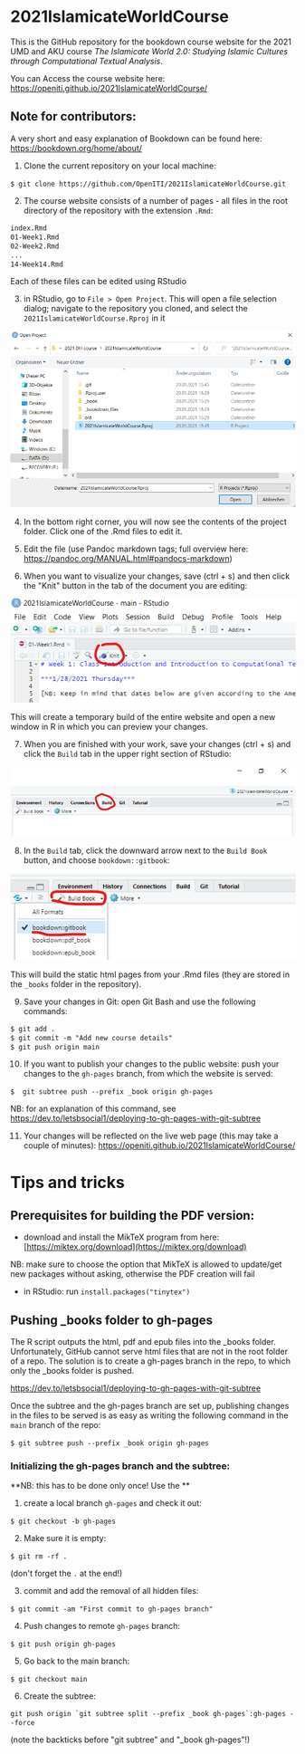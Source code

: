 # 2021IslamicateWorldCourse

This is the GitHub repository for the bookdown course website for the 2021 UMD and AKU course *The Islamicate World 2.0: Studying Islamic Cultures through Computational Textual Analysis*.

You can Access the course website here: https://openiti.github.io/2021IslamicateWorldCourse/

## Note for contributors: 

A very short and easy explanation of Bookdown can be found here: https://bookdown.org/home/about/

1. Clone the current repository on your local machine: 

`$ git clone https://github.com/OpenITI/2021IslamicateWorldCourse.git`

2. The course website consists of a number of pages - all files in the root directory of the repository with the extension `.Rmd`: 

```
index.Rmd
01-Week1.Rmd
02-Week2.Rmd
...
14-Week14.Rmd
```

Each of these files can be edited using RStudio

3. in RStudio, go to `File > Open Project`. This will open a file selection dialog; navigate to the repository you cloned, and select the `2021IslamicateWorldCourse.Rproj` in it

![Select Rproj](img/Rproj.png)

4. In the bottom right corner, you will now see the contents of the project folder. Click one of the .Rmd files to edit it. 

5. Edit the file (use Pandoc markdown tags; full overview here: https://pandoc.org/MANUAL.html#pandocs-markdown)

6. When you want to visualize your changes, save (ctrl + s) and then click the "Knit" button in the tab of the document you are editing:

![knit](img/knit.png)

This will create a temporary build of the entire website and open a new window in R in which you can preview your changes. 

7. When you are finished with your work, save your changes (ctrl + s) and click the `Build` tab in the upper right section of RStudio:

![build](img/build.png)

8. In the `Build` tab, click the downward arrow next to the `Build Book` button, and choose `bookdown::gitbook`: 

![build gitbook](img/build_gitbook.png)

This will build the static html pages from your .Rmd files (they are stored in the `_books` folder in the repository).

9. Save your changes in Git: open Git Bash and use the following commands: 

```
$ git add .
$ git commit -m "Add new course details"
$ git push origin main
```

10. If you want to publish your changes to the public website: push your changes to the `gh-pages` branch, from which the website is served:

`$  git subtree push --prefix _book origin gh-pages`

NB: for an explanation of this command, see https://dev.to/letsbsocial1/deploying-to-gh-pages-with-git-subtree

11. Your changes will be reflected on the live web page (this may take a couple of minutes): https://openiti.github.io/2021IslamicateWorldCourse/


# Tips and tricks

## Prerequisites for building the PDF version:

* download and install the MikTeX program from here: [https://miktex.org/download](https://miktex.org/download)

NB: make sure to choose the option that MikTeX is allowed to update/get new packages without asking, otherwise the PDF creation will fail

* in RStudio: run `install.packages("tinytex")`

## Pushing _books folder to gh-pages

The R script outputs the html, pdf and epub files into the _books folder.
Unfortunately, GitHub cannot serve html files that are not in the root folder of a repo. 
The solution is to create a gh-pages branch in the repo, to which only the _books folder is pushed. 

https://dev.to/letsbsocial1/deploying-to-gh-pages-with-git-subtree

Once the subtree and the gh-pages branch are set up, publishing changes in the files to be served is as easy as writing the following command in the `main` branch of the repo:

`$ git subtree push --prefix _book origin gh-pages`



### Initializing the gh-pages branch and the subtree:

**NB: this has to be done only once! Use the **

1. create a local branch `gh-pages` and check it out: 

`$ git checkout -b gh-pages`

2. Make sure it is empty: 

`$ git rm -rf .`

(don't forget the `.` at the end!)

3. commit and add the removal of all hidden files:

`$ git commit -am "First commit to gh-pages branch"`

4. Push changes to remote `gh-pages` branch: 

`$ git push origin gh-pages`

5. Go back to the main branch: 

`$ git checkout main`

6. Create the subtree: 

```
git push origin `git subtree split --prefix _book gh-pages`:gh-pages --force
```

(note the backticks before "git subtree" and "_book gh-pages"!)
